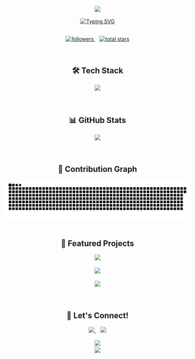 <div align="center">

<img src="https://capsule-render.vercel.app/api?type=waving&color=47F722&height=200&section=header&text=John%20Lloyd%20Umani&fontSize=50&fontColor=fff&animation=fadeIn&fontAlignY=30&desc=Full%20Stack%20Developer&descAlignY=50&descAlign=50"/>

<br/>

[![Typing SVG](https://readme-typing-svg.demolab.com?font=JetBrains+Mono&weight=600&size=30&duration=3000&pause=1000&color=47F722&center=true&vCenter=true&random=false&width=435&lines=NeonStack;Creative+Coder;Problem+Solver)](https://git.io/typing-svg)

<br/>

<div>
  <a href="https://github.com/NeonStack?tab=followers">
    <img alt="followers" title="Follow me on Github" src="https://custom-icon-badges.demolab.com/github/followers/NeonStack?color=236ad3&labelColor=1155ba&style=for-the-badge&logo=person-add&label=Follow&logoColor=white"/>
  </a>
  &nbsp;&nbsp;
  <a href="https://github.com/NeonStack?tab=repositories&sort=stargazers">
    <img alt="total stars" title="Total stars on GitHub" src="https://custom-icon-badges.demolab.com/github/stars/NeonStack?color=55960c&style=for-the-badge&labelColor=488207&logo=star"/>
  </a>
</div>

<br/>
<br/>

<h2>
  🛠️ Tech Stack
</h2>

<div>
  <a href="https://skillicons.dev">
    <img src="https://skillicons.dev/icons?i=html,css,tailwind,js,svelte,react,php,python&perline=4" />
  </a>
</div>

<br/>
<br/>

<h2>
  📊 GitHub Stats
</h2>

<div>
  <img width="390" src="https://github-readme-stats-git-masterrstaa-rickstaa.vercel.app/api?username=NeonStack&show_icons=true&theme=gotham&hide_border=true&count_private=true"/>
</div>

<br/>
<br/>

<h2>
  🐍 Contribution Graph
</h2>

<picture>
  <source media="(prefers-color-scheme: dark)" srcset="https://raw.githubusercontent.com/NeonStack/NeonStack/output/github-contribution-grid-snake-dark.svg" />
  <source media="(prefers-color-scheme: light)" srcset="https://raw.githubusercontent.com/NeonStack/NeonStack/output/github-contribution-grid-snake.svg" />
  <img alt="github-snake" src="https://raw.githubusercontent.com/NeonStack/NeonStack/output/github-contribution-grid-snake-dark.svg" />
</picture>

<br/>
<br/>

<h2>
  🌟 Featured Projects
</h2>

<div align="center">
  <a href="https://github.com/NeonStack/JOMS-SCG-Dress-Shoppe">
    <img src="https://github-readme-stats-git-masterrstaa-rickstaa.vercel.app/api/pin/?username=NeonStack&repo=JOMS-SCG-Dress-Shoppe&theme=gotham&hide_border=true" />
  </a>
  <br/><br/>
  <a href="https://github.com/NeonStack/OLFU-QUIZ-CONSOLE">
    <img src="https://github-readme-stats-git-masterrstaa-rickstaa.vercel.app/api/pin/?username=NeonStack&repo=OLFU-QUIZ-CONSOLE&theme=gotham&hide_border=true" />
  </a>
  <br/><br/>
  <a href="https://github.com/NeonStack/neonstack.github.io">
    <img src="https://github-readme-stats-git-masterrstaa-rickstaa.vercel.app/api/pin/?username=NeonStack&repo=neonstack.github.io&theme=gotham&hide_border=true" />
  </a>
</div>

<br/>
<br/>

<h2>
  🤝 Let's Connect!
</h2>

<div>
  <a href="https://www.linkedin.com/in/john-lloyd-umani/">
    <img src="https://img.shields.io/badge/-LinkedIn-0A66C2?style=for-the-badge&logo=linkedin&logoColor=white" />
  </a>
  &nbsp;&nbsp;
  <a href="mailto:umani.johnlloyd.esplana@gmail.com">
    <img src="https://img.shields.io/badge/-Email-EA4335?style=for-the-badge&logo=gmail&logoColor=white" />
  </a>
</div>

<br/>

<img src="https://komarev.com/ghpvc/?username=NeonStack&color=47F722&style=for-the-badge&label=Profile+Views"/>
<br/>
<img src="https://capsule-render.vercel.app/api?type=waving&color=47F722&height=100&section=footer"/>

</div>
